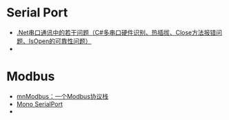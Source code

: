 # Serial Port
- [.Net串口通讯中的若干问题（C#多串口硬件识别、热插拔、Close方法报错问题、IsOpen的可靠性问题）](https://www.cnblogs.com/xietianjiao/p/10820928.html)
- 


# Modbus
- [mnModbus：一个Modbus协议栈](https://github.com/foxclever/Modbus)
- [Mono SerialPort](https://github.com/michaldobrodenka/System.IO.Ports.Mono)
- 
